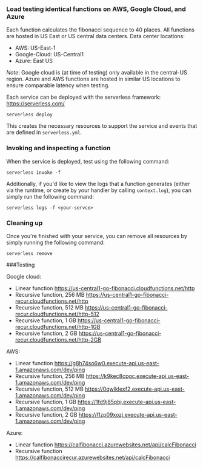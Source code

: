 ### Load testing identical functions on AWS, Google Cloud, and Azure

Each function calculates the fibonacci sequence to 40 places. All functions are hosted in US East or US central data centers. Data center locations:

* AWS: US-East-1
* Google-Cloud: US-Central1 
* Azure: East US

*Note*: Google cloud is (at time of testing) only available in the central-US region. Azure and AWS functions are hosted in similar US locations to ensure comparable latency when testing.   

Each service can be deployed with the serverless framework: https://serverless.com/ 

```shell
serverless deploy
```

This creates the necessary resources to support the service and events that are defined in `serverless.yml`.

### Invoking and inspecting a function

When the service is deployed, test using the following command:

```shell
serverless invoke -f 
```

Additionally, if you'd like to view the logs that a function generates (either via the runtime, or create by your handler by calling `context.log`), you can simply run the following command:

```shell
serverless logs -f <your-servce>
```

### Cleaning up

Once you're finished with your service, you can remove all resources by simply running the following command:

```shell
serverless remove
```

###Testing

Google cloud: 
* Linear function https://us-central1-go-fibonacci.cloudfunctions.net/http
* Recursive function, 256 MB https://us-central1-go-fibonacci-recur.cloudfunctions.net/http
* Recursive function, 512 MB https://us-central1-go-fibonacci-recur.cloudfunctions.net/http-512
* Recursive function, 1 GB https://us-central1-go-fibonacci-recur.cloudfunctions.net/http-1GB
* Recursive function, 2 GB https://us-central1-go-fibonacci-recur.cloudfunctions.net/http-2GB

AWS: 
* Linear function https://g8h74so6w0.execute-api.us-east-1.amazonaws.com/dev/ping
* Recursive function, 256 MB https://k9kec8cpgc.execute-api.us-east-1.amazonaws.com/dev/ping
* Recursive function, 512 MB https://0qwlklexf2.execute-api.us-east-1.amazonaws.com/dev/ping
* Recursive function, 1 GB https://1fd9j85pbj.execute-api.us-east-1.amazonaws.com/dev/ping
* Recursive function, 2 GB https://l1zp09xozj.execute-api.us-east-1.amazonaws.com/dev/ping

Azure: 
* Linear function https://calfibonacci.azurewebsites.net/api/calcFibonacci
* Recursive function https://calfibonaccirecur.azurewebsites.net/api/calcFibonacci
